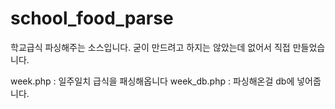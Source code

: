 # school_food_parse
학교급식 파싱해주는 소스입니다.
굳이 만드려고 하지는 않았는데 없어서 직접 만들었습니다.

week.php : 일주일치 급식을 패싱해옵니다
week_db.php : 파싱해온걸 db에 넣어줍니다.
